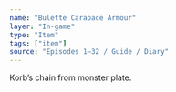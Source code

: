 ```yaml
---
name: "Bulette Carapace Armour"
layer: "In-game"
type: "Item"
tags: ["item"]
source: "Episodes 1–32 / Guide / Diary"
---
```

Korb’s chain from monster plate.
